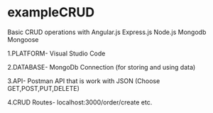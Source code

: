 # exampleCRUD

Basic CRUD operations with Angular.js Express.js Node.js Mongodb Mongoose

1.PLATFORM-
Visual Studio Code

2.DATABASE-
MongoDb Connection (for storing and using data)


3.API-
Postman API that is work with JSON (Choose GET,POST,PUT,DELETE)


4.CRUD Routes-
localhost:3000/order/create etc.


